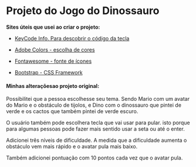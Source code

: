 # Projeto do Jogo do Dinossauro

**Sites úteis que usei ao criar o projeto:**

- [KeyCode Info. Para descobrir o código da tecla](https://keycode.info/)

- [Adobe Colors - escolha de cores](https://color.adobe.com/)

- [Fontawesome - fonte de ícones](http://fontawesome.io/)

- [Bootstrap - CSS Framework](https://getbootstrap.com/)

#### Minhas alteraçõesao projeto original:

Possibilitei que a pessoa escolhesse seu tema. Sendo Mario com um avatar do Mario e o obstáculo de tijolos, e Dino com o dinossauro que pintei de verde e os cactos que também pintei de verde escuro.

O usuário também pode escolhera tecla que vai usar para pular. isto porque para algumas pessoas pode fazer mais sentido usar a seta ou até o enter.

Adicionei três níveis de dificuldade. A medida que a dificuldade aumenta o obstáculo vem mais rápido e o avatar pula mais baixo. 

Também adicionei pontuação com 10 pontos cada vez que o avatar pula. 
